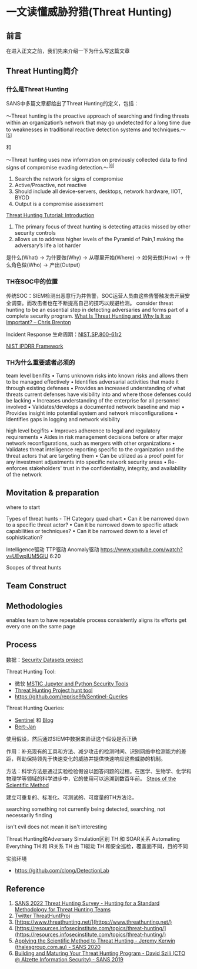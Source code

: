 # 一文读懂威胁狩猎(Threat Hunting)

## 前言

在进入正文之前，我们先来介绍一下为什么写这篇文章

## Threat Hunting简介

### 什么是Threat Hunting

SANS中多篇文章都给出了Threat Hunting的定义，包括：

～Threat hunting is the proactive approach of searching and finding threats within an organization’s network that may go undetected for a long time due to weaknesses in traditional reactive detection systems and techniques.～<sup>[[5](https://www.sans.org/white-papers/39610/)]</sup>

和

～Threat hunting uses new information on previously collected data to find signs of compromise evading detection.～<sup>[[6](https://www.sans.org/white-papers/39025/)]</sup>

1. Search the network for signs of compromise
2. Active/Proactive, not reactive
3. Should include all device-servers, desktops, network hardware, IIOT, BYOD
4. Output is a compromise assessment

[Threat Hunting Tutorial: Introduction](https://www.youtube.com/watch?v=qrZsc5IkchI)

1. The primary focus of threat hunting is detecting attacks missed by other security controls
2. allows us to address higher levels of the Pyramid of Pain,1 making the adversary’s life a lot harder

是什么(What) -> 为什要做(Why) -> 从哪里开始(Where) -> 如何去做(How) -> 什么角色做(Who) -> 产出(Output)

### TH在SOC中的位置

传统SOC：SIEM检测出恶意行为并告警，SOC运营人员由这些告警触发去开展安全调查。而攻击者也在不断提高自己的技巧以规避检测。
consider threat hunting to be an essential step in detecting adversaries and forms part of a complete security program. [What Is Threat Hunting and Why Is It so Important? – Chris Brenton](https://www.activecountermeasures.com/what-is-threat-hunting-and-why-is-it-so-important-video-blog/)

Incident Response 生命周期：[NIST.SP.800-61r2](https://nvlpubs.nist.gov/nistpubs/SpecialPublications/NIST.SP.800-61r2.pdf)

[NIST IPDRR Framework](https://www.nist.gov/cyberframework)



### TH为什么重要或者必须的

team level benifits
• Turns unknown risks into known risks and allows them to be managed effectively
• Identifies adversarial activities that made it through existing defenses
• Provides an increased understanding of what threats current defenses have visibility into and where those defenses could be lacking
• Increases understanding of the enterprise for all personnel involved
• Validates/develops a documented network baseline and map
• Provides insight into potential system and network misconfigurations
• Identifies gaps in logging and network visibility

high level begifits
• Improves adherence to legal and regulatory requirements
• Aides in risk management decisions before or after major network reconfigurations, such as mergers with other organizations
• Validates threat intelligence reporting specific to the organization and the threat actors that are targeting them
• Can be utilized as a proof point for any investment adjustments into specific network security areas
• Re-enforces stakeholders' trust in the confidentiality, integrity, and availability of the network


## Movitation & preparation

where to start

Types of threat hunts - TH Category quad chart
• Can it be narrowed down to a specific threat actor?
• Can it be narrowed down to specific attack capabilities or techniques?
• Can it be narrowed down to a level of sophistication?


Intelligence驱动
TTP驱动
Anomaly驱动
https://www.youtube.com/watch?v=UEwplUM5GlU  6:20


Scopes of threat hunts


## Team Construct


## Methodologies

enables team to have repeatable process
consistently aligns its efforts
get every one on the same page

## Process

数据：[Security Datasets project](https://securitydatasets.com/)

Threat Hunting Tool:
- 微软 [MSTIC Jupyter and Python Security Tools](https://github.com/microsoft/msticpy)
- [Threat Hunting Project hunt tool](https://github.com/ThreatHuntingProject/hunter)
- https://github.com/reprise99/Sentinel-Queries

Threat Hunting Queries:
- [Sentinel](https://github.com/DanielChronlund/DCSecurityOperations) 和 [Blog](https://danielchronlund.com/2022/10/03/sentinel-hunting-query-pack-dcsecurityoperations/)
- [Bert-Jan](https://github.com/Bert-JanP/Hunting-Queries-Detection-Rules)

使用假设，然后通过SIEM中数据来验证这个假设是否正确

作用：补充现有的工具和方法、减少攻击的检测时间、识别网络中检测能力的差距，帮助保持领先于快速变化的威胁并提供快速响应这些威胁的机制。

方法：科学方法是通过实验检验假设以回答问题的过程。在医学、生物学、化学和物理学等领域的科学进步中，它的使用可以追溯到数百年前。
[Steps of the Scientific Method](https://www.sciencebuddies.org/science-fair-projects/science-fair/steps-of-the-scientific-method)


建立可重复的、标准化、可测试的、可度量的TH方法论，

searching something not currently being detected,  searching, not necessarily finding

isn't evil does not mean it isn't interesting


Threat Hunting和Adversary Simulation区别
TH 和 SOAR关系  Automating Everything
TH 和 IR关系
TH 由 TI驱动
TH 和安全巡检，覆盖面不同，目的不同


实验环境

- https://github.com/clong/DetectionLab

## Reference

1. [SANS 2022 Threat Hunting Survey - Hunting for a Standard Methodology for Threat Hunting Teams](https://www.youtube.com/watch?v=n29whvCuwhc)
2. [Twitter ThreatHuntProj](https://twitter.com/ThreatHuntProj)
3. [https://www.threathunting.net/](https://www.threathunting.net/)
4. [https://resources.infosecinstitute.com/topics/threat-hunting/](https://resources.infosecinstitute.com/topics/threat-hunting/)
5. [Applying the Scientific Method to Threat Hunting - Jeremy Kerwin (thalesgroup.com.au) - SANS 2020](https://www.sans.org/white-papers/39610/)
6. [Building and Maturing Your Threat Hunting Program - David Szili (CTO @ Alzette Information Security) - SANS 2019](https://www.sans.org/white-papers/39025/)
